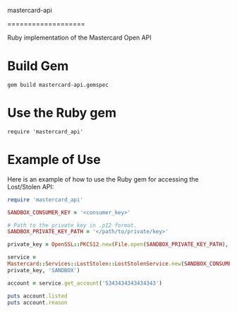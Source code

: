 mastercard-api

===================

Ruby implementation of the Mastercard Open API


# Build Gem

```
gem build mastercard-api.gemspec
```

# Use the Ruby gem

```
require 'mastercard_api'
```

# Example of Use

Here is an example of how to use the Ruby gem for accessing the
Lost/Stolen API:

```ruby
require 'mastercard_api'

SANDBOX_CONSUMER_KEY = '<consumer_key>'

# Path to the private key in .p12 format.
SANDBOX_PRIVATE_KEY_PATH = '</path/to/private/key>'

private_key = OpenSSL::PKCS12.new(File.open(SANDBOX_PRIVATE_KEY_PATH), '<password>').key

service =
Mastercard::Services::LostStolen::LostStolenService.new(SANDBOX_CONSUMER_KEY,
private_key, 'SANDBOX')

account = service.get_account('5343434343434343')

puts account.listed
puts account.reason
```
